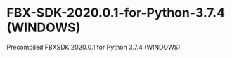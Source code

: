 # FBX-SDK-2020.0.1-for-Python-3.7.4 (WINDOWS)
Precompiled FBXSDK 2020.0.1 for Python 3.7.4 (WINDOWS)

